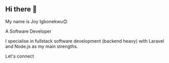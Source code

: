 ## Hi there 👋

My name is Joy Igbonekwu😊

A Software Developer

I specialise in fullstack software development (backend heavy) with Laravel and Node.js as my main strengths.

Let's connect
